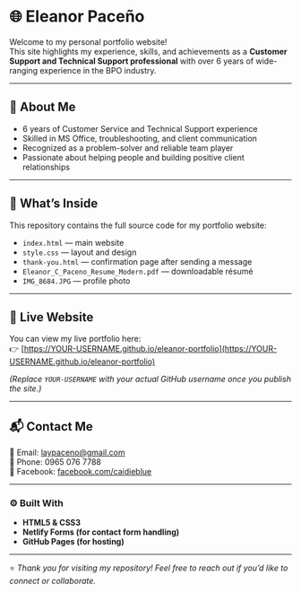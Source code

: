 # 🌐 Eleanor Paceño 

Welcome to my personal portfolio website!  
This site highlights my experience, skills, and achievements as a **Customer Support and Technical Support professional** with over 6 years of wide-ranging experience in the BPO industry.

---

## 💼 About Me
- 6 years of Customer Service and Technical Support experience  
- Skilled in MS Office, troubleshooting, and client communication  
- Recognized as a problem-solver and reliable team player  
- Passionate about helping people and building positive client relationships  

---

## 📁 What’s Inside
This repository contains the full source code for my portfolio website:
- `index.html` — main website  
- `style.css` — layout and design  
- `thank-you.html` — confirmation page after sending a message  
- `Eleanor_C_Paceno_Resume_Modern.pdf` — downloadable résumé  
- `IMG_8684.JPG` — profile photo  

---

## 🚀 Live Website
You can view my live portfolio here:  
👉 [https://YOUR-USERNAME.github.io/eleanor-portfolio](https://YOUR-USERNAME.github.io/eleanor-portfolio)

*(Replace `YOUR-USERNAME` with your actual GitHub username once you publish the site.)*

---

## 📬 Contact Me
📧 Email: [laypaceno@gmail.com](mailto:laypaceno@gmail.com)  
📱 Phone: 0965 076 7788  
🔗 Facebook: [facebook.com/caidieblue](https://www.facebook.com/caidieblue)

---

### ⚙️ Built With
- **HTML5 & CSS3**
- **Netlify Forms (for contact form handling)**
- **GitHub Pages (for hosting)**

---

⭐️ *Thank you for visiting my repository! Feel free to reach out if you’d like to connect or collaborate.*

